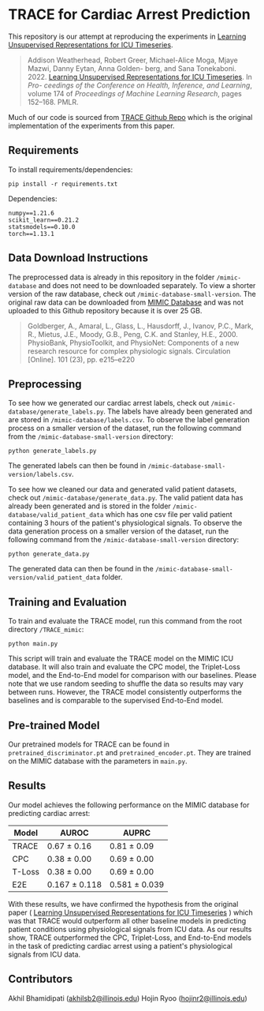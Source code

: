 # TRACE for Cardiac Arrest Prediction 

This repository is our attempt at reproducing the experiments in [Learning Unsupervised Representations for ICU Timeseries](https://proceedings.mlr.press/v174/weatherhead22a/weatherhead22a.pdf).


>Addison Weatherhead, Robert Greer, Michael-Alice
    Moga, Mjaye Mazwi, Danny Eytan, Anna Golden-
    berg, and Sana Tonekaboni. 2022. [Learning Unsupervised Representations for ICU Timeseries](https://proceedings.mlr.press/v174/weatherhead22a/weatherhead22a.pdf). In *Pro-
    ceedings of the Conference on Health, Inference, and
    Learning*, volume 174 of *Proceedings of Machine
    Learning Research*, pages 152–168. PMLR.


Much of our code is sourced from [TRACE Github Repo](https://github.com/Addison-Weatherhead/TRACE) which is the original implementation of the experiments from this paper.

## Requirements

To install requirements/dependencies:

```setup
pip install -r requirements.txt
```

Dependencies: 
```
numpy==1.21.6
scikit_learn==0.21.2
statsmodels==0.10.0
torch==1.13.1
```

## Data Download Instructions

The preprocessed data is already in this repository in the folder `/mimic-database` and does not need to be downloaded separately. To view a shorter version of the raw database, check out `/mimic-database-small-version`. The original raw data can be downloaded from [MIMIC Database](https://github.com/Addison-Weatherhead/TRACE) and was not uploaded to this Github repository because it is over 25 GB.

> Goldberger, A., Amaral, L., Glass, L., Hausdorff, J., Ivanov, P.C., Mark, R., Mietus, J.E., Moody, G.B., Peng, C.K. and Stanley, H.E., 2000. PhysioBank, PhysioToolkit, and PhysioNet: Components of a new research resource for complex physiologic signals. Circulation [Online]. 101 (23), pp. e215–e220

## Preprocessing

To see how we generated our cardiac arrest labels, check out `/mimic-database/generate_labels.py`. The labels have already been generated and are stored in `/mimic-database/labels.csv`. To observe the label generation process on a smaller version of the dataset, run the following command from the `/mimic-database-small-version` directory:
```
python generate_labels.py
```
The generated labels can then be found in `/mimic-database-small-version/labels.csv`.

To see how we cleaned our data and generated valid patient datasets, check out `/mimic-database/generate_data.py`. The valid patient data has already been generated and is stored in the folder `/mimic-database/valid_patient_data` which has one csv file per valid patient containing 3 hours of the patient's physiological signals. To observe the data generation process on a smaller version of the dataset, run the following command from the `/mimic-database-small-version` directory:
```
python generate_data.py
```
The generated data can then be found in the `/mimic-database-small-version/valid_patient_data` folder.

## Training and Evaluation

To train and evaluate the TRACE model, run this command from the root directory `/TRACE_mimic`:
```
python main.py
```

This script will train and evaluate the TRACE model on the MIMIC ICU database. It will also train and evaluate the CPC model, the Triplet-Loss model, and the End-to-End model for comparison with our baselines. Please note that we use random seeding to shuffle the data so results may vary between runs. However, the TRACE model consistently outperforms the baselines and is comparable to the supervised End-to-End model.

## Pre-trained Model

Our pretrained models for TRACE can be found in `pretrained_discriminator.pt` and `pretrained_encoder.pt`. They are trained on the MIMIC database with the parameters in `main.py`.

## Results

Our model achieves the following performance on the MIMIC database for predicting cardiac arrest:


| Model              | AUROC           | AUPRC          |
| ------------------ |---------------- | -------------- |
| TRACE              |  0.67 ± 0.16    |  0.81 ± 0.09   |
| CPC                |  0.38 ± 0.00    |  0.69 ± 0.00   |
| T-Loss             |  0.38 ± 0.00    |  0.69 ± 0.00   | 
| E2E                | 0.167 ± 0.118   |  0.581 ± 0.039 |

With these results, we have confirmed the hypothesis from the original paper ( [Learning Unsupervised Representations for ICU Timeseries](https://proceedings.mlr.press/v174/weatherhead22a/weatherhead22a.pdf) ) which was that TRACE would outperform all other baseline models in predicting patient conditions using physiological signals from ICU data. As our results show, TRACE outperformed the CPC, Triplet-Loss, and End-to-End models in the task of predicting cardiac arrest using a patient's physiological signals from ICU data.

## Contributors

Akhil Bhamidipati (akhilsb2@illinois.edu)
Hojin Ryoo (hojinr2@illinois.edu)